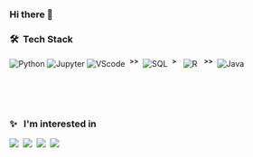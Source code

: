 ### Hi there 👋

### 🛠 &nbsp;Tech Stack
![Python](https://img.shields.io/badge/-Python-05122A?style=flat&logo=python) 
![Jupyter](https://img.shields.io/badge/-Jupyter-05122A?style=flat&logo=Jupyter)
![VScode](https://img.shields.io/badge/-VScode-05122A?style=flat&logo=visual-studio-code&logoColor=007ACC)
&nbsp;<sup>__>>__</sup>&nbsp;
![SQL](https://img.shields.io/badge/-SQL-05122A?style=flat&logo=MySQL&logoColor=00758F)&nbsp; <sup>__>__</sup> &nbsp;
![R](https://img.shields.io/badge/-R-05122A?style=flat&logo=R&logoColor=276DC3)
&nbsp; <sup>__>>__</sup>&nbsp; 
![Java](https://img.shields.io/badge/-Java-05122A?style=flat&logo=Java&logoColor=FFA518)

<br>
<br>
<br>

### ✨ &nbsp; I'm interested in
![](https://img.shields.io/badge/-DataScience-05122A?style=fla&logo=NumPy)&nbsp;
![](https://img.shields.io/badge/-DataAnalysis-05122A?style=flat&logo=pandas)&nbsp;
![](https://img.shields.io/badge/-MachineLearning-05122A?style=flat&logo=scikit-learn)&nbsp;
![](https://img.shields.io/badge/-DeepLearning-05122A?style=flat&logo=pytorch)&nbsp;


<!--
**ChoiHongrok/ChoiHongrok** is a ✨ _special_ ✨ repository because its `README.md` (this file) appears on your GitHub profile.

Here are some ideas to get you started:

- 🔭 I’m currently working on ...
- 🌱 I’m currently learning ...
- 👯 I’m looking to collaborate on ...
- 🤔 I’m looking for help with ...
- 💬 Ask me about ...
- 📫 How to reach me: ...
- 😄 Pronouns: ...
- ⚡ Fun fact: ...
-->
